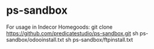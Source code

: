 # ps-sandbox

For usage in Indecor Homegoods:
git clone https://github.com/predicatestudio/ps-sandbox.git
sh ps-sandbox/odooinstall.txt
sh ps-sandbox/ftpinstall.txt
